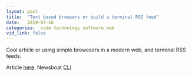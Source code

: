 ```yaml
---
layout: post
title:  "Text based browsers or build a terminal RSS feed"
date:   2019-07-16
categories:  code technology software web
vid_link: false
---
```


Cool article or using simple browesers in a modern web, and terminal RSS feeds.

Article [here].  Newsboat [CLI]

[here]: //an3223.github.io/Living-without-the-modern-browser/
[CLI]: //newsboat.org/